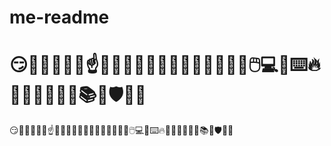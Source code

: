 
# me-readme
😏👨‍💻🎉🔥🔋☝️🖕🤐😖🙃💙👊🏼😇😭👊🏾🌝🤖🖱️💻👋⌨️🔥🤔👨‍💻👩🏼‍💻📚👤🛡️👩‍💻
=======
😏👨‍💻🎉🔥🔋☝️🖕🤐😖🙃💙👊🏼😇😭👊🏾🌝🤖🖱️💻👋⌨️🔥🤔👨‍💻👩🏼‍💻📚👤🛡️👩‍💻
